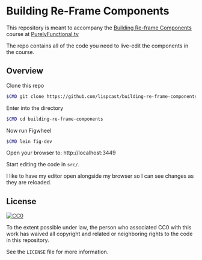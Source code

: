 # Building Re-Frame Components

This repository is meant to accompany the [Building Re-frame Components](https://purelyfunctional.tv/courses/building-re-frame-components/) course at [PurelyFunctional.tv](https://purelyfunctional.tv/)

The repo contains all of the code you need to live-edit the components in the course.

## Overview

Clone this repo

```bash
$CMD git clone https://github.com/lispcast/building-re-frame-components.git
```

Enter into the directory

```bash
$CMD cd building-re-frame-components
```

Now run Figwheel

```bash
$CMD lein fig-dev
```

Open your browser to: http://localhost:3449

Start editing the code in `src/`.

I like to have my editor open alongside my browser so I can see changes as they are reloaded.

## License

[![CC0](http://i.creativecommons.org/p/zero/1.0/88x31.png)](http://creativecommons.org/publicdomain/zero/1.0/)

To the extent possible under law, the person who associated CC0 with
this work has waived all copyright and related or neighboring rights
to the code in this repository.

See the `LICENSE` file for more information.
